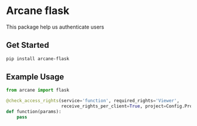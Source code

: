# Arcane flask

This package help us authenticate users

## Get Started

```sh
pip install arcane-flask
```

## Example Usage

```python
from arcane import flask

@check_access_rights(service='function', required_rights='Viewer',
                     receive_rights_per_client=True, project=Config.Project, adscale_key=Config.Key)
def function(params):
    pass

```

